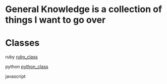 # General Knowledge is a collection of things I want to go over

# Classes 

ruby [ruby_class](../ruby/ruby_class)

python [python_class](../python/python_class)

javascript
